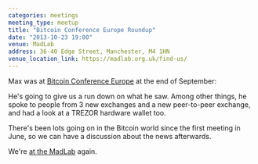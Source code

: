 ```yaml
---
categories: meetings
meeting_type: meetup
title: "Bitcoin Conference Europe Roundup"
date: "2013-10-23 19:00"
venue: MadLab
address: 36-40 Edge Street, Manchester, M4 1HN
venue_location_link: https://madlab.org.uk/find-us/
---
```


Max was at [Bitcoin Conference Europe][conference] at the end of September:

He's going to give us a run down on what he saw. Among other things, he spoke to people from 3 new exchanges and a new peer-to-peer exchange, and had a look at a TREZOR hardware wallet too.

There's been lots going on in the Bitcoin world since the first meeting in June, so we can have a discussion about the news afterwards.

We're [at the MadLab][madlab-event] again.

[conference]: http://theconference.eu/
[madlab-event]: http://madlab.org.uk/content/bitcoin-manchester-3/
